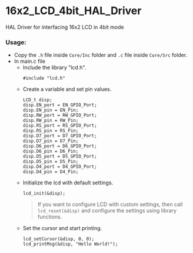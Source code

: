 # 16x2_LCD_4bit_HAL_Driver
HAL Driver for interfacing 16x2 LCD in 4bit mode

### Usage:

- Copy the `.h` file inside `Core/Inc` folder and `.c` file inside `Core/Src` folder.
- In main.c file
    - Include the library "lcd.h".
      ```
      #include "lcd.h"
      ```
    - Create a variable and set pin values.
      ```
      LCD_t disp;
      disp.EN_port = EN_GPIO_Port;
      disp.EN_pin = EN_Pin;
      disp.RW_port = RW_GPIO_Port;
      disp.RW_pin = RW_Pin;
      disp.RS_port = RS_GPIO_Port;
      disp.RS_pin = RS_Pin;
      disp.D7_port = D7_GPIO_Port;
      disp.D7_pin = D7_Pin;
      disp.D6_port = D6_GPIO_Port;
      disp.D6_pin = D6_Pin;
      disp.D5_port = D5_GPIO_Port;
      disp.D5_pin = D5_Pin;
      disp.D4_port = D4_GPIO_Port;
      disp.D4_pin = D4_Pin;
      ```
    - Initialize the lcd with default settings.
      ```
      lcd_init(&disp);
      ```
      > If you want to configure LCD with custom settings, then call `lcd_reset(&disp)` and configure the settings using library functions.
    - Set the cursor and start printing.
      ```
      lcd_setCursor(&disp, 0, 0);
      lcd_printMsg(&disp, "Hello World!");
      ```
